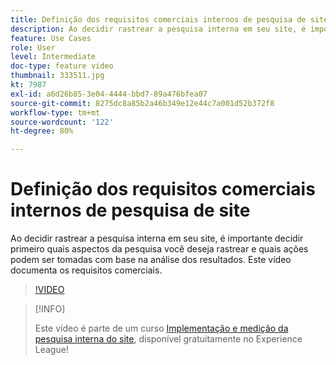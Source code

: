 ```yaml
---
title: Definição dos requisitos comerciais internos de pesquisa de site
description: Ao decidir rastrear a pesquisa interna em seu site, é importante decidir primeiro quais aspectos da pesquisa você deseja rastrear e quais ações podem ser tomadas com base na análise dos resultados. Este vídeo documenta os requisitos comerciais.
feature: Use Cases
role: User
level: Intermediate
doc-type: feature video
thumbnail: 333511.jpg
kt: 7987
exl-id: a6d26b85-3e04-4444-bbd7-89a476bfea07
source-git-commit: 8275dc8a85b2a46b349e12e44c7a001d52b372f8
workflow-type: tm+mt
source-wordcount: '122'
ht-degree: 80%

---
```


# Definição dos requisitos comerciais internos de pesquisa de site

Ao decidir rastrear a pesquisa interna em seu site, é importante decidir primeiro quais aspectos da pesquisa você deseja rastrear e quais ações podem ser tomadas com base na análise dos resultados. Este vídeo documenta os requisitos comerciais.

>[!VIDEO](https://video.tv.adobe.com/v/333511/?quality=12&learn=on)

>[!INFO]
>
> Este vídeo é parte de um curso [Implementação e medição da pesquisa interna do site](https://experienceleague.adobe.com/?recommended=Analytics-U-1-2021.1.search), disponível gratuitamente no Experience League!
